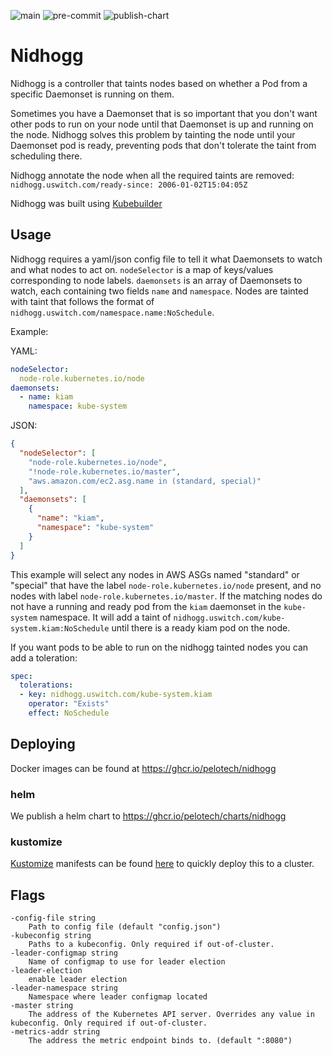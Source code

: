 ![main](https://github.com/pelotech/nidhogg/actions/workflows/main.yaml/badge.svg)
![pre-commit](https://github.com/pelotech/nidhogg/actions/workflows/pre-commit.yaml/badge.svg)
![publish-chart](https://github.com/pelotech/nidhogg/actions/workflows/publish-chart.yaml/badge.svg)

# Nidhogg

Nidhogg is a controller that taints nodes based on whether a Pod from a specific Daemonset is running on them.

Sometimes you have a Daemonset that is so important that you don't want other pods to run on your node until that Daemonset is up and running on the node. Nidhogg solves this problem by tainting the node until your Daemonset pod is ready, preventing pods that don't tolerate the taint from scheduling there.

Nidhogg annotate the node when all the required taints are removed: `nidhogg.uswitch.com/ready-since: 2006-01-02T15:04:05Z`

Nidhogg was built using [Kubebuilder](https://github.com/kubernetes-sigs/kubebuilder)

## Usage

Nidhogg requires a yaml/json config file to tell it what Daemonsets to watch and what nodes to act on.
`nodeSelector` is a map of keys/values corresponding to node labels. `daemonsets` is an array of Daemonsets to watch, each containing two fields `name` and `namespace`. Nodes are tainted with taint that follows the format of `nidhogg.uswitch.com/namespace.name:NoSchedule`.

Example:

YAML:
```yaml
nodeSelector:
  node-role.kubernetes.io/node
daemonsets:
  - name: kiam
    namespace: kube-system
```
JSON:

```json
{
  "nodeSelector": [
    "node-role.kubernetes.io/node",
    "!node-role.kubernetes.io/master",
    "aws.amazon.com/ec2.asg.name in (standard, special)"
  ],
  "daemonsets": [
    {
      "name": "kiam",
      "namespace": "kube-system"
    }
  ]
}
```
This example will select any nodes in AWS ASGs named "standard" or "special" that have the label
`node-role.kubernetes.io/node` present, and no nodes with label `node-role.kubernetes.io/master`. If the matching nodes
do not have a running and ready pod from the `kiam` daemonset in the `kube-system` namespace. It will add a taint of
`nidhogg.uswitch.com/kube-system.kiam:NoSchedule` until there is a ready kiam pod on the node.

If you want pods to be able to run on the nidhogg tainted nodes you can add a toleration:

```yaml
spec:
  tolerations:
  - key: nidhogg.uswitch.com/kube-system.kiam
    operator: "Exists"
    effect: NoSchedule
```

## Deploying
Docker images can be found at https://ghcr.io/pelotech/nidhogg

### helm

We publish a helm chart to https://ghcr.io/pelotech/charts/nidhogg

### kustomize

[Kustomize](https://github.com/kubernetes-sigs/kustomize) manifests can be found  [here](/kustomize) to quickly deploy this to a cluster.

## Flags
```
-config-file string
    Path to config file (default "config.json")
-kubeconfig string
    Paths to a kubeconfig. Only required if out-of-cluster.
-leader-configmap string
    Name of configmap to use for leader election
-leader-election
    enable leader election
-leader-namespace string
    Namespace where leader configmap located
-master string
    The address of the Kubernetes API server. Overrides any value in kubeconfig. Only required if out-of-cluster.
-metrics-addr string
    The address the metric endpoint binds to. (default ":8080")
```

